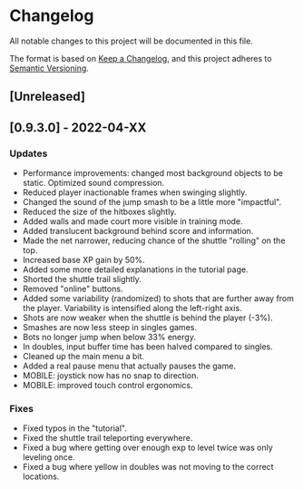 # Changelog

All notable changes to this project will be documented in this file.

The format is based on [Keep a Changelog](https://keepachangelog.com/en/1.0.0/),
and this project adheres to [Semantic Versioning](https://semver.org/spec/v2.0.0.html).

## [Unreleased]

## [0.9.3.0] - 2022-04-XX

### Updates
- Performance improvements: changed most background objects to be static. Optimized sound compression.
- Reduced player inactionable frames when swinging slightly.
- Changed the sound of the jump smash to be a little more "impactful".
- Reduced the size of the hitboxes slightly.
- Added walls and made court more visible in training mode.
- Added translucent background behind score and information.
- Made the net narrower, reducing chance of the shuttle "rolling" on the top.
- Increased base XP gain by 50%.
- Added some more detailed explanations in the tutorial page.
- Shorted the shuttle trail slightly.
- Removed "online" buttons.
- Added some variability (randomized) to shots that are further away from the player. Variability is intensified along the left-right axis.
- Shots are now weaker when the shuttle is behind the player (-3%).
- Smashes are now less steep in singles games.
- Bots no longer jump when below 33% energy.
- In doubles, input buffer time has been halved compared to singles.
- Cleaned up the main menu a bit.
- Added a real pause menu that actually pauses the game.
- MOBILE: joystick now has no snap to direction.
- MOBILE: improved touch control ergonomics.

### Fixes
- Fixed typos in the "tutorial".
- Fixed the shuttle trail teleporting everywhere.
- Fixed a bug where getting over enough exp to level twice was only leveling once.
- Fixed a bug where yellow in doubles was not moving to the correct locations.